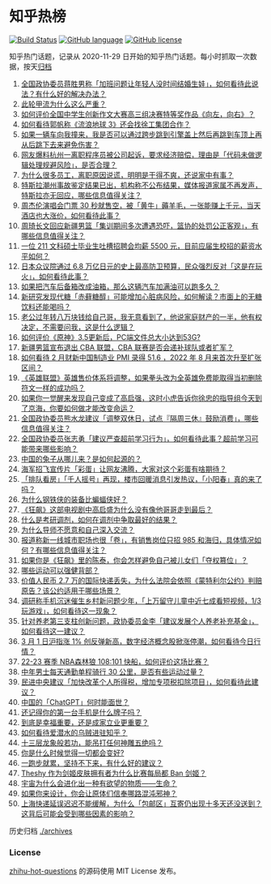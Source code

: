 # 知乎热榜
[![Build Status](https://github.com/ToWeLong/zhihu-hot-questions/workflows/CI/badge.svg)](https://github.com/ToWeLong/zhihu-hot-questions/actions)
[![GitHub language](https://img.shields.io/badge/language-golang-orange.svg)](https://golang.org/)
[![GitHub license](https://img.shields.io/github/license/ToWeLong/zhihu-hot-questions)](https://github.com/ToWeLong/zhihu-hot-questions/blob/main/LICENSE)

知乎热门话题，记录从 2020-11-29 日开始的知乎热门话题。每小时抓取一次数据，按天[归档](./archives)

<!-- BEGIN -->

1. [全国政协委员蒋胜男称「加班问题让年轻人没时间结婚生娃」，如何看待此说法？有什么好的解决办法？](https://www.zhihu.com/question/586689972)
1. [此轮甲流为什么这么严重？](https://www.zhihu.com/question/586730857)
1. [如何评价全国中学生创新作文大赛高三组决赛特等奖作品《向左，向右》？](https://www.zhihu.com/question/586372660)
1. [如何看待郭帆称《流浪地球 3》还会找徐工集团合作？](https://www.zhihu.com/question/586806223)
1. [如果一辆车向我撞来，我是否可以通过跨步跳到引擎盖上然后再跳到车顶上再从后跳下去来避免伤害？](https://www.zhihu.com/question/567643927)
1. [网友爆料杭州一离职程序员被公司起诉，要求经济赔偿，理由是「代码未做逻辑处理规避风险」，是否合理？](https://www.zhihu.com/question/586786214)
1. [为什么很多员工，离职原因说谎，明明是干得不爽，还说家中有事？](https://www.zhihu.com/question/585272558)
1. [特斯拉潮州事故鉴定结果已出，机构称不公布结果，媒体报道家属不再发声，特斯拉亦无回应，哪些信息值得关注？](https://www.zhihu.com/question/586885191)
1. [周杰伦演唱会门票 30 秒就售空，被「黄牛」薅羊毛，一张能赚上千元，当天酒店也大涨价，如何看待此事？](https://www.zhihu.com/question/586800503)
1. [周琦长文回应新疆男篮「集训期间多次遭遇恐吓，篮协的处罚公正客观」，有哪些信息值得关注？](https://www.zhihu.com/question/586858614)
1. [一位 211 文科硕士毕业生吐槽招聘会均薪 5500 元，目前应届生校招的薪资水平如何？](https://www.zhihu.com/question/586900645)
1. [日本众议院通过 6.8 万亿日元的史上最高防卫预算，民众强烈反对「这是在玩火」，如何看待此事？](https://www.zhihu.com/question/586867003)
1. [如果把汽车后备箱改成油箱，那么这辆汽车加满油可以跑多久？](https://www.zhihu.com/question/585905488)
1. [新研究发现代糖「赤藓糖醇」可能增加心脏病风险，如何解读？市面上的无糖饮料还能喝吗？](https://www.zhihu.com/question/586895483)
1. [老公过年转八万块钱给自己哥，我无意看到了，他说家庭财产的一半，他有权决定，不需要问我，这是什么逻辑？](https://www.zhihu.com/question/580525455)
1. [如何评价《原神》3.5更新后，PC端文件总大小达到53G?](https://www.zhihu.com/question/586865513)
1. [新疆男篮宣布退出 CBA 联盟，CBA 联赛是否会递补球队或者扩军？](https://www.zhihu.com/question/586827348)
1. [如何看待 2 月财新中国制造业 PMI 录得 51.6 ，2022 年 8 月来首次升至扩张区间？](https://www.zhihu.com/question/586877986)
1. [《英雄联盟》英雄售价体系将调整，如果拳头改为全英雄免费能取得当初删除符文一样的成功吗？](https://www.zhihu.com/question/584428495)
1. [如果你一觉醒来发现自己变成了高启强，这时小虎告诉你徐忠的指导组今天到了京海，你要如何做才能改变命运？](https://www.zhihu.com/question/586688652)
1. [全国政协委员熊水龙建议「调整双休日，试点『隔周三休』鼓励消费」，哪些信息值得关注？](https://www.zhihu.com/question/586865217)
1. [全国政协委员张志勇「建议严查超前学习行为」，如何看待此事？超前学习可能带来哪些影响？](https://www.zhihu.com/question/586934165)
1. [中国的兔子从哪儿来？是如何起源的？](https://www.zhihu.com/question/585535865)
1. [海军招飞宣传片「彩蛋」让网友沸腾，大家对这个彩蛋有啥期待？](https://www.zhihu.com/question/586729603)
1. [「排队看房」「千人摇号」再现，楼市回暖消息引发热议，「小阳春」真的来了吗？](https://www.zhihu.com/question/586867389)
1. [为什么钢铁侠的装备比蝙蝠侠好？](https://www.zhihu.com/question/586635708)
1. [《狂飙》这部电视剧中高启盛为什么没有像他哥哥走到最后？](https://www.zhihu.com/question/580228378)
1. [什么是考研调剂，如何在调剂中争取最好的结果？](https://www.zhihu.com/question/362369867)
1. [为什么导师不愿意和自己深入交流？](https://www.zhihu.com/question/585554935)
1. [报道称新一线城市职场也很「卷」，有销售岗位只招 985 和海归，具体情况如何？有哪些信息值得关注？](https://www.zhihu.com/question/586511910)
1. [如果你是《狂飙》里的陈泰，你会怎样避免自己被儿女们「夺权篡位」？](https://www.zhihu.com/question/586277606)
1. [哪些运动可以强健背部？](https://www.zhihu.com/question/585683895)
1. [价值人民币 2.7 万的国际快递丢失，为什么法院会依照《蒙特利尔公约》判赔原告？该公约适用于哪些场景？](https://www.zhihu.com/question/586502368)
1. [调研称手机沉迷催生乡村新问题少年，「上万留守儿童中近七成看短视频，1/3 玩游戏」，如何看待这一现象？](https://www.zhihu.com/question/586663166)
1. [针对养老第三支柱创新问题，政协委员金李「建议发展个人养老补充基金」，如何看待这一建议？](https://www.zhihu.com/question/586922614)
1. [3 月 1 日沪指涨 1% 创反弹新高，数字经济概念股掀涨停潮，如何看待今日行情？](https://www.zhihu.com/question/586883518)
1. [22-23 赛季 NBA森林狼 108:101 快船，如何评价这场比赛？](https://www.zhihu.com/question/586878380)
1. [中年男士每天通勤单程骑行 30 公里，是否有些运动过量？](https://www.zhihu.com/question/586591150)
1. [民进中央建议「加快改革个人所得税，增加专项税扣除项目」，如何看待此建议？](https://www.zhihu.com/question/586897705)
1. [中国的「ChatGPT」何时能面世？](https://www.zhihu.com/question/585103314)
1. [还记得你的第一台手机是什么牌子吗？](https://www.zhihu.com/question/585474185)
1. [到底是幸福重要，还是成家立业更重要？](https://www.zhihu.com/question/586816206)
1. [如何看待爱潜水的乌贼进驻知乎？](https://www.zhihu.com/question/586761967)
1. [十三层龙象般若功，能吊打任何神雕五绝吗？](https://www.zhihu.com/question/425532363)
1. [你是什么时候觉得一切都会变好?](https://www.zhihu.com/question/586790811)
1. [一跑步就累，坚持不下来，有什么好的建议？](https://www.zhihu.com/question/585794295)
1. [Theshy 作为剑姬皮肤拥有者为什么比赛每局都 Ban 剑姬？](https://www.zhihu.com/question/586419547)
1. [宇宙为什么会进化出一种有欲望的物质——生命？](https://www.zhihu.com/question/585539771)
1. [如果你来设计，你会让原体们信奉哪路混沌邪神？](https://www.zhihu.com/question/456913275)
1. [上海快递延误迟迟不能缓解，为什么「包邮区」互寄仍出现十多天还没送到？这背后可能会受到哪些因素的影响？](https://www.zhihu.com/question/586500475)

<!-- END -->

历史归档 [./archives](./archives)


### License
[zhihu-hot-questions](https://github.com/towelong/zhihu-hot-questions) 的源码使用 MIT License 发布。